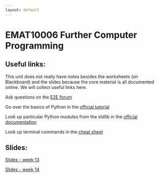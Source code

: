 ```yaml
---
layout: default
---
```


# EMAT10006 Further Computer Programming

## Useful links:

This unit does not really have notes besides the worksheets (on Blackboard)
and the slides because the core material is all documented online. We will
collect useful links here.

Ask questions on the [E2E forum](https://community.eng2eng.net/c/programming/further-computer-programming-emat-10006/43)

Go over the basics of Python in the [official tutorial](https://docs.python.org/3/tutorial/)

Look up particular Python modules from the stdlib in the [official documentation](https://docs.python.org/3/library/index.html)

Look up terminal commands in the [cheat sheet](shell.html)


## Slides:

[Slides - week 13](slides/slides1.html)

[Slides - week 14](slides/slides2.html)
